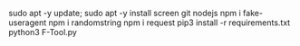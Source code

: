 
sudo apt -y update; sudo apt -y install screen git nodejs
npm i fake-useragent
npm i randomstring
npm i request
pip3 install -r requirements.txt
python3 F-Tool.py
